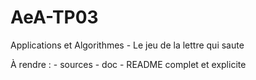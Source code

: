 # AeA-TP03
Applications et Algorithmes - Le jeu de la lettre qui saute

À rendre :
	- sources
	- doc
	- README complet et explicite
